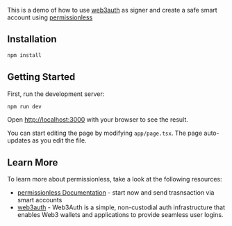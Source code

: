 This is a demo of how to use [web3auth](https://web3auth.io/) as signer and create a safe smart account using [permissionless](https://github.com/pimlicolabs/permissionless.js)

## Installation

```bash
npm install
```

## Getting Started

First, run the development server:

```bash
npm run dev
```

Open [http://localhost:3000](http://localhost:3000) with your browser to see the result.

You can start editing the page by modifying `app/page.tsx`. The page auto-updates as you edit the file.

## Learn More

To learn more about permissionless, take a look at the following resources:

- [permissionless Documentation](https://docs.pimlico.io/permissionless) - start now and send trasnsaction via smart accounts
- [web3auth](https://nextjs.org/learn) - Web3Auth is a simple, non-custodial auth infrastructure that enables Web3 wallets and applications to provide seamless user logins.
